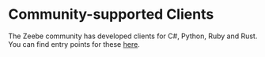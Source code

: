 # Community-supported Clients

The Zeebe community has developed clients for C#, Python, Ruby and Rust. You can find entry points for these [here](https://docs.zeebe.io/clients/other-clients).
